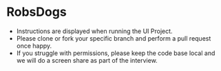 # RobsDogs
- Instructions are displayed when running the UI Project. 
- Please clone or fork your specific branch and perform a pull request once happy. 
- If you struggle with permissions, please keep the code base local and we will do a screen share as part of the interview.

